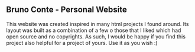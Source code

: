 ## Bruno Conte - Personal Website

This website was created inspired in many html projects I found around. Its layout was built as a combination of a few o those that I liked which had open source and no copyrights. As such, I would be happy if you find this project also helpful for a project of yours. Use it as you wish :)
